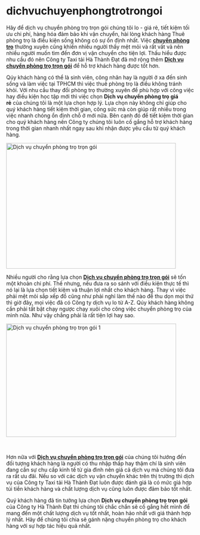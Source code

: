 # dichvuchuyenphongtrotrongoi
Hãy để dịch vụ chuyển phòng trọ trọn gói chúng tôi lo - giá rẻ, tiết kiệm tối ưu chi phí, hàng hóa đảm bảo khi vận chuyển, hài lòng khách hàng
Thuê phòng trọ là điều kiện sống không có sự ổn định nhất. Việc <a href="http://chuyendodac.com/dich-vu-van-chuyen/dich-vu-chuyen-phong-tro-tron-goi/"><strong>chuyển phòng trọ</strong></a> thường xuyên cũng khiến nhiều người thấy mệt mỏi và rất vất vả nên nhiều người muốn tìm đến đơn vị vận chuyển cho tiện lợi. Thấu hiểu được nhu cầu đó nên Công ty Taxi tải Hà Thành Đạt đã mở rộng thêm <a href="http://chuyendodac.com/dich-vu-van-chuyen/dich-vu-chuyen-phong-tro-tron-goi/"><strong>Dịch vụ chuyển phòng trọ trọn gói</strong></a> để hỗ trợ khách hàng được tốt hơn.

Qúy khách hàng có thể là sinh viên, công nhân hay là người ở xa đến sinh sống và làm việc tại TPHCM thì việc thuê phòng trọ là điều không tránh khỏi. Với nhu cầu thay đổi phòng trọ thường xuyên để phù hợp với công việc hay điều kiện học tập mới thì việc chọn <strong>Dịch vụ chuyển phòng trọ giá rẻ</strong> của chúng tôi là một lựa chọn hợp lý. Lựa chọn này không chỉ giúp cho quý khách hàng tiết kiệm thời gian, công sức mà còn giúp rất nhiều trong việc nhanh chóng ổn định chỗ ở mới nữa. Bên cạnh đó để tiết kiệm thời gian cho quý khách hàng nên Công ty chúng tôi luôn cố gắng hỗ trợ khách hàng trong thời gian nhanh nhất ngay sau khi nhận được yêu cầu từ quý khách hàng.

<img class="aligncenter wp-image-564" src="http://chuyendodac.com/wp-content/uploads/2017/12/chuyen-phong-tro-gia-re-300x222.jpg" alt="Dịch vụ chuyển phòng trọ trọn gói" width="454" height="336" />

Nhiều người cho rằng lựa chọn <a href="http://chuyendodac.com/dich-vu-van-chuyen/dich-vu-chuyen-phong-tro-tron-goi/"><strong>Dịch vụ chuyển phòng trọ trọn gói</strong></a> sẽ tốn một khoản chi phí. Thế nhưng, nếu đưa ra so sánh với điều kiện thực tế thì nó lại là lựa chọn tiết kiệm và thuận lợi nhất cho khách hàng. Thay vì việc phải mệt mỏi sắp xếp đồ cũng như phải nghỉ làm thế nào để thu dọn mọi thứ thì giờ đây, mọi việc đã có Công ty dịch vụ lo từ A-Z. Qúy khách hàng không cần phải tất bật chạy ngược chạy xuôi cho công việc chuyển phòng trọ của mình nữa. Như vậy chẳng phải là rất tiện lợi hay sao.

<img class="aligncenter wp-image-613" src="http://chuyendodac.com/wp-content/uploads/2010/05/Dich-vu-chuyen-phong-tro-tron-goi1-300x200.jpg" alt="Dịch vụ chuyển phòng trọ trọn gói 1" width="455" height="303" />

&nbsp;

Hơn nữa với <a href="http://xemngaytotxau.com.vn/xem-ngay-tot-chuyen-phong-tro"><strong>Dịch vụ chuyển phòng trọ trọn gói</strong></a> của chúng tôi hướng đến đối tượng khách hàng là người có thu nhập thấp hay thậm chí là sinh viên đang cần sự chu cấp kinh tế từ gia đình nên giá cả dịch vụ mà chúng tôi đưa ra rất ưu đãi. Nếu so với các dịch vụ vận chuyển khác trên thị trường thì dịch vụ của Công ty Taxi tải Hà Thành Đạt luôn được đánh giá là có mức giá hợp túi tiền khách hàng và chất lượng dịch vụ cũng luôn được đảm bảo tốt nhất.

Quý khách hàng đã tin tưởng lựa chọn <strong>Dịch vụ chuyển phòng trọ trọn gói</strong> của Công ty Hà Thành Đạt thì chúng tôi chắc chắn sẽ cố gắng hết mình để mang đến một chất lượng dịch vụ tốt nhất, hoàn hảo nhất với giá thành hợp lý nhất. Hãy để chúng tôi chia sẽ gánh nặng chuyển phòng trọ cho khách hàng với sự hợp tác hiệu quả nhất.

